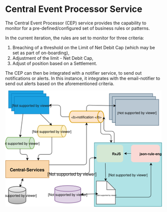 # Central Event Processor Service

The Central Event Processor (CEP) service provides the capability to monitor for a pre-defined/configured set of business rules or patterns.

In the current iteration, the rules are set to monitor for three criteria:

  1. Breaching of a threshold on the Limit of Net Debit Cap (which may be set as part of on-boarding),
  2. Adjustment of the limit - Net Debit Cap,
  3. Adjust of position based on a Settlement.

The CEP can then be integrated with a notifier service, to send out notifications or alerts. In this instance, it integrates with the email-notifier to send out alerts based on the aforementioned criteria.

![Central Event Processor Architecture](./assets/diagrams/architecture/CEPArchTechOverview.svg)
